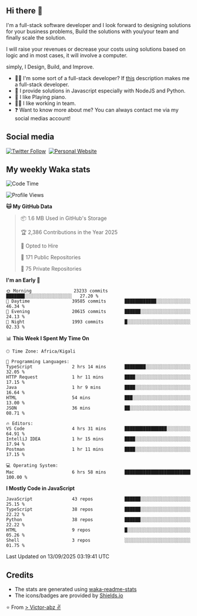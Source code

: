 ## Hi there 👋
I'm a full-stack software developer and I look forward to designing solutions for your business problems, Build the solutions with you/your team and finally scale the solution.

I will raise your revenues or decrease your costs using solutions based on logic and in most cases, it will involve a computer.

simply, I Design, Build, and Improve.

- 👨‍💻 I'm some sort of a full-stack developer? If [this](https://www.w3schools.com/whatis/whatis_fullstack.asp) description makes me a full-stack developer.
- 🌱 I provide solutions in Javascript especially with NodeJS and Python. 
- 🎹 I like Playing piano.
- 👯‍♀️ I like working in team.
- ❓ Want to know more about me? You can always contact me via my social medias account!

## Social media
[![Twitter Follow](https://img.shields.io/twitter/follow/vicky_abz?color=%231DA1F2&label=Twitter&style=for-the-badge&logo=twitter&logoColor=ffffff)](https://twitter.com/vicky_abz)
‎‎ [![Personal Website](https://img.shields.io/static/v1?label=visit&message=victor-abz.com&color=%235F021F&style=for-the-badge)](https://victor-abz.com/)

## My weekly Waka stats
<!--START_SECTION:waka-->
![Code Time](http://img.shields.io/badge/Code%20Time-2%2C039%20hrs%2031%20mins-blue)

![Profile Views](http://img.shields.io/badge/Profile%20Views-0-blue)

**🐱 My GitHub Data** 

> 📦 1.6 MB Used in GitHub's Storage 
 > 
> 🏆 2,386 Contributions in the Year 2025
 > 
> 💼 Opted to Hire
 > 
> 📜 171 Public Repositories 
 > 
> 🔑 75 Private Repositories 
 > 
**I'm an Early 🐤** 

```text
🌞 Morning                23233 commits       ███████░░░░░░░░░░░░░░░░░░   27.20 % 
🌆 Daytime                39585 commits       ████████████░░░░░░░░░░░░░   46.34 % 
🌃 Evening                20615 commits       ██████░░░░░░░░░░░░░░░░░░░   24.13 % 
🌙 Night                  1993 commits        █░░░░░░░░░░░░░░░░░░░░░░░░   02.33 % 
```


📊 **This Week I Spent My Time On** 

```text
🕑︎ Time Zone: Africa/Kigali

💬 Programming Languages: 
TypeScript               2 hrs 14 mins       ████████░░░░░░░░░░░░░░░░░   32.05 % 
HTTP Request             1 hr 11 mins        ████░░░░░░░░░░░░░░░░░░░░░   17.15 % 
Java                     1 hr 9 mins         ████░░░░░░░░░░░░░░░░░░░░░   16.64 % 
HTML                     54 mins             ███░░░░░░░░░░░░░░░░░░░░░░   13.00 % 
JSON                     36 mins             ██░░░░░░░░░░░░░░░░░░░░░░░   08.71 % 

🔥 Editors: 
VS Code                  4 hrs 31 mins       ████████████████░░░░░░░░░   64.91 % 
IntelliJ IDEA            1 hr 15 mins        ████░░░░░░░░░░░░░░░░░░░░░   17.94 % 
Postman                  1 hr 11 mins        ████░░░░░░░░░░░░░░░░░░░░░   17.15 % 

💻 Operating System: 
Mac                      6 hrs 58 mins       █████████████████████████   100.00 % 
```

**I Mostly Code in JavaScript** 

```text
JavaScript               43 repos            ██████░░░░░░░░░░░░░░░░░░░   25.15 % 
TypeScript               38 repos            ██████░░░░░░░░░░░░░░░░░░░   22.22 % 
Python                   38 repos            ██████░░░░░░░░░░░░░░░░░░░   22.22 % 
HTML                     9 repos             █░░░░░░░░░░░░░░░░░░░░░░░░   05.26 % 
Shell                    3 repos             ░░░░░░░░░░░░░░░░░░░░░░░░░   01.75 % 
```




 Last Updated on 13/09/2025 03:19:41 UTC
<!--END_SECTION:waka-->

## Credits
- The stats are generated using [waka-readme-stats](https://github.com/anmol098/waka-readme-stats)
- The icons/badges are provided by [Shields.io](https://shields.io/)

⭐️ From [> Victor-abz ✌](https://victor-abz.com/)
